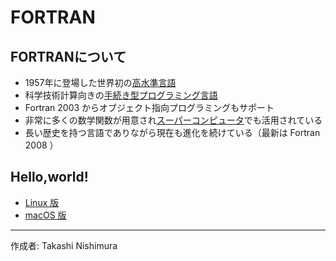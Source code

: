 # FORTRAN

## FORTRANについて

* 1957年に登場した世界初の[高水準言語](http://bit.ly/2muGA71)
* 科学技術計算向きの[手続き型プログラミング言語](http://bit.ly/1Kf0zk6)
* Fortran 2003 からオブジェクト指向プログラミングもサポート
* 非常に多くの数学関数が用意され[スーパーコンピュータ](http://bit.ly/2lWpgK7)でも活用されている
* 長い歴史を持つ言語でありながら現在も進化を続けている（最新は Fortran 2008 ）

## Hello,world!

* [Linux 版](https://github.com/TakashiNishimura/HelloWorld/blob/master/FORTRAN/FORTRAN_linux.md)
* [macOS 版](https://github.com/TakashiNishimura/HelloWorld/blob/master/FORTRAN/FORTRAN_mac.md)

***
作成者: Takashi Nishimura